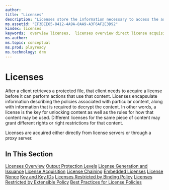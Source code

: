 ```yaml
---
author:
title: "Licenses"
description: "Licenses store the information necessary to access the associated content and store the rules by which that content can be accessed."
ms.assetid: "EF3BEE65-8412-4A9A-8AA9-A3F6AF2E3D92"
kindex: licenses
keywords:  overview licenses,  licenses overview direct license acquisition,  licenses overview predelivery
ms.author:
ms.topic: conceptual
ms.prod: playready
ms.technology: drm
---
```



# Licenses

After a client retrieves a protected file, that client needs to acquire a license before it can perform actions that use that content. Licenses encapsulate information describing the policies associated with particular content, along with information that is required to decrypt the content. In other words, a license is the key for unlocking content as well as the rules for how that content may be used. Different licenses for the same piece of content may grant different rights or right restrictions for that content.

Licenses are acquired either directly from license servers or through a proxy server.

## In This Section

[Licenses Overview](licensesoverview.md)
[Output Protection Levels](outputprotectionlevels.md)
[License Generation and Issuance](licensegenerationandissuance.md)
[License Acquisition](licenseacquisition.md)
[License Chaining](licensechaining.md)
[Embedded Licenses](embeddedlicenses.md)
[License Nonce](licensenonce.md)
[Key and Key IDs](keyandkeyidskids1.md)
[Licenses Restricted by Binding Policy](licensesrestrictedbybindingpolicy.md)
[Licenses Restricted by Extensible Policy](licensesrestrictedbyextensiblepolicy.md)
[Best Practices for License Policies](bestpractices.md)
